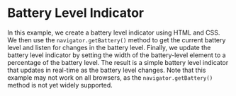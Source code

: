 # Battery Level Indicator

In this example, we create a battery level indicator using HTML and CSS. We then use the `navigator.getBattery()` method to get the current battery level and listen for changes in the battery level. Finally, we update the battery level indicator by setting the width of the battery-level element to a percentage of the battery level. The result is a simple battery level indicator that updates in real-time as the battery level changes. Note that this example may not work on all browsers, as the `navigator.getBattery()` method is not yet widely supported.
